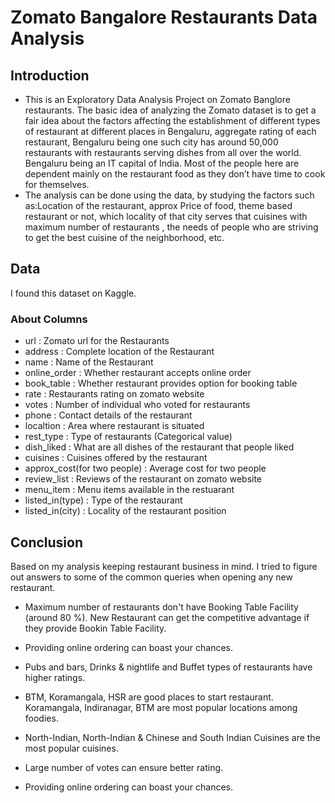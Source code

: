 # Zomato Bangalore Restaurants Data Analysis

## Introduction
* This is an Exploratory Data Analysis Project on Zomato Banglore restaurants. The basic idea of analyzing the Zomato dataset is to get a fair idea about the factors affecting the establishment of different types of restaurant at different places in Bengaluru, aggregate rating of each restaurant, Bengaluru being one such city has around 50,000 restaurants with restaurants serving dishes from all over the world. Bengaluru being an IT capital of India. Most of the people here are dependent mainly on the restaurant food as they don’t have time to cook for themselves.
* The analysis can be done using the data, by studying the factors such as:Location of the restaurant, approx Price of food, theme based restaurant or not, which   locality of that city serves that cuisines with maximum number of restaurants , the needs of people who are striving to get the best cuisine of the neighborhood, etc.

## Data
I found this dataset on Kaggle.

### About Columns

* url : Zomato url for the Restaurants 
* address : Complete location of the Restaurant
* name : Name of the Restaurant
* online_order : Whether restaurant accepts online order
* book_table : Whether restaurant provides option for booking table
* rate : Restaurants rating on zomato website 
* votes : Number of individual who voted for restaurants
* phone : Contact details of the restaurant
* localtion : Area where restaurant is situated
* rest_type : Type of restaurants (Categorical value)
* dish_liked : What are all dishes of the restaurant that people liked 
* cuisines : Cuisines offered by the restaurant
* approx_cost(for two people) : Average cost for two people 
* review_list : Reviews of the restaurant on zomato website
* menu_item : Menu items available in the restuarant
* listed_in(type) : Type of the restaurant
* listed_in(city) : Locality of the restaurant position

## Conclusion

Based on my analysis keeping restaurant business in mind. I tried to figure out answers to some of the common queries when opening any new restaurant.

* Maximum number of restaurants don't have Booking Table Facility (around 80 %). New Restaurant can get the competitive advantage if they provide Bookin Table Facility.

* Providing online ordering can boast your chances.

* Pubs and bars, Drinks & nightlife and Buffet types of restaurants have higher ratings.

* BTM, Koramangala, HSR are good places to start restaurant. Koramangala, Indiranagar, BTM are most popular locations among foodies.

* North-Indian, North-Indian & Chinese and South Indian Cuisines are the most popular cuisines.

* Large number of votes can ensure better rating.

* Providing online ordering can boast your chances.
